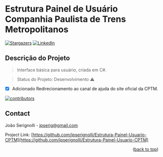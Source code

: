 # Estrutura Painel de Usuário Companhia Paulista de Trens Metropolitanos

[![Stargazers][stars-shield]][stars-url]
[![LinkedIn][linkedin-shield]][linkedin-url]


## Descrição do Projeto
> Interface básica para usuário, criada em C#.

> Status do Projeto: Desenvolvimento :warning:

- [x] Adicionado Redirecionamento ao canal de ajuda do site oficial da CPTM.

<p>
  <a href="https://github.com/jpserignolli/Estrutura-Painel-Usuario-CPTM/graphs/contributors"> 
    <img src="https://img.shields.io/github/contributors/Louis3797/awesome-readme-template" alt="contributors" />
  </a>
</p>

[stars-shield]: https://img.shields.io/github/stars/othneildrew/Best-README-Template.svg?style=for-the-badge
[stars-url]: [https://github.com/jpserignolli/Estrutura-Painel-Usuario-CPTM]
[linkedin-shield]: https://img.shields.io/badge/-LinkedIn-black.svg?style=for-the-badge&logo=linkedin&colorB=555
[linkedin-url]: https://linkedin.com/in/joãoserignolli


## Contact

João Serignolli - jpserig@gmail.com

Project Link: [https://github.com/jpserignolli/Estrutura-Painel-Usuario-CPTM](https://github.com/jpserignolli/Estrutura-Painel-Usuario-CPTM)

<p align="right">(<a href="#readme-top">back to top</a>)</p>
